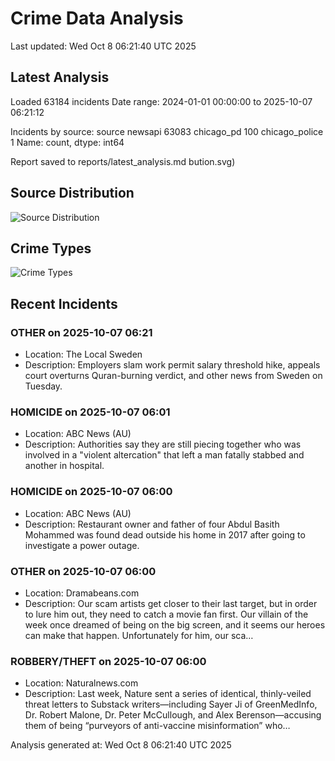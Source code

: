 # Crime Data Analysis
Last updated: Wed Oct  8 06:21:40 UTC 2025

## Latest Analysis

Loaded 63184 incidents
Date range: 2024-01-01 00:00:00 to 2025-10-07 06:21:12

Incidents by source:
source
newsapi           63083
chicago_pd          100
chicago_police        1
Name: count, dtype: int64

Report saved to reports/latest_analysis.md
bution.svg)

## Source Distribution
![Source Distribution](images/source_distribution.svg)

## Crime Types
![Crime Types](images/crime_types.svg)

## Recent Incidents

### OTHER on 2025-10-07 06:21
- Location: The Local Sweden
- Description: Employers slam work permit salary threshold hike, appeals court overturns Quran-burning verdict, and other news from Sweden on Tuesday.


### HOMICIDE on 2025-10-07 06:01
- Location: ABC News (AU)
- Description: Authorities say they are still piecing together who was involved in a "violent altercation" that left a man fatally stabbed and another in hospital.


### HOMICIDE on 2025-10-07 06:00
- Location: ABC News (AU)
- Description: Restaurant owner and father of four Abdul Basith Mohammed was found dead outside his home in 2017 after going to investigate a power outage.


### OTHER on 2025-10-07 06:00
- Location: Dramabeans.com
- Description: Our scam artists get closer to their last target, but in order to lure him out, they need to catch a movie fan first. Our villain of the week once dreamed of being on the big screen, and it seems our heroes can make that happen. Unfortunately for him, our sca…


### ROBBERY/THEFT on 2025-10-07 06:00
- Location: Naturalnews.com
- Description: Last week, Nature sent a series of identical, thinly-veiled threat letters to Substack writers—including Sayer Ji of GreenMedInfo, Dr. Robert Malone, Dr. Peter McCullough, and Alex Berenson—accusing them of being “purveyors of anti-vaccine misinformation” who…

Analysis generated at: Wed Oct  8 06:21:40 UTC 2025
